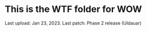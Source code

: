 # This is the WTF folder for WOW

Last upload: Jan 23, 2023. 
Last patch: Phase 2 release (Uldauar)
